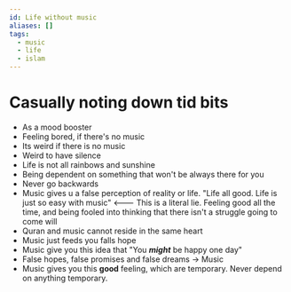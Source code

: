 ```yaml
---
id: Life without music
aliases: []
tags:
  - music
  - life
  - islam
---
```


# Casually noting down tid bits

- As a mood booster
- Feeling bored, if there's no music
- Its weird if there is no music
- Weird to have silence
- Life is not all rainbows and sunshine
- Being dependent on something that won't be always there for you
- Never go backwards
- Music gives u a false perception of reality or life. "Life all good. Life is just so easy with music" <--- This is a literal lie. Feeling good all the time, and being fooled into thinking that there isn't a struggle going to come will
- Quran and music cannot reside in the same heart
- Music just feeds you falls hope
- Music give you this idea that "You **_might_** be happy one day"
- False hopes, false promises and false dreams -> Music
- Music gives you this **good** feeling, which are temporary. Never depend on anything temporary.
